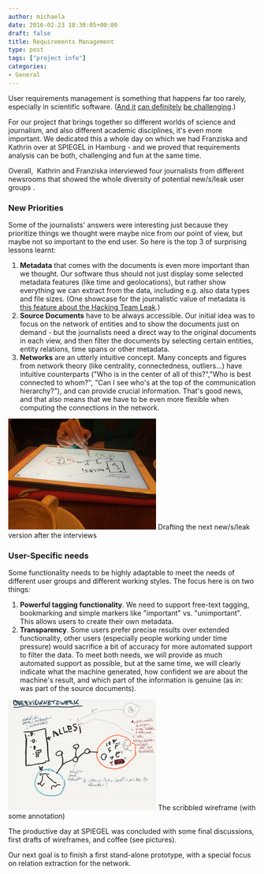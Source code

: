 ```yaml
---
author: michaela
date: 2016-02-23 10:30:05+00:00
draft: false
title: Requirements Management
type: post
tags: ["project info"]
categories:
- General
---
```


User requirements management is something that happens far too rarely, especially in scientific software. ([And it](http://dilbert.com/strip/2001-04-14) [can definitely](http://dilbert.com/strip/2003-03-21) [be challenging](http://dilbert.com/strip/2003-03-22).)

For our project that brings together so different worlds of science and journalism, and also different academic disciplines, it's even more important. We dedicated this a whole day on which we had Franziska and Kathrin over at SPIEGEL in Hamburg - and we proved that requirements analysis can be both, challenging and fun at the same time.

Overall,  Kathrin and Franziska interviewed four journalists from different newsrooms that showed the whole diversity of potential new/s/leak user groups .


### New Priorities


Some of the journalists' answers were interesting just because they prioritize things we thought were maybe nice from our point of view, but maybe not so important to the end user. So here is the top 3 of surprising lessons learnt:



1. **Metadata** that comes with the documents is even more important than we thought. Our software thus should not just display some selected metadata features (like time and geolocations), but rather show everything we can extract from the data, including e.g. also data types and file sizes. (One showcase for the journalistic value of metadata is [this feature about the Hacking Team Leak](https://labs.rs/en/metadata/).)
2. **Source Documents** have to be always accessible. Our initial idea was to focus on the network of entities and to show the documents just on demand - but the journalists need a direct way to the original documents in each view, and then filter the documents by selecting certain entities, entity relations, time spans or other metadata.
3. **Networks** are an utterly intuitive concept. Many concepts and figures from network theory (like centrality, connectedness, outliers...) have intuitive counterparts ("Who is in the center of all of this?","Who is best connected to whom?", "Can I see who's at the top of the communication hierarchy?"), and can provide crucial information. That's good news, and that also means that we have to be even more flexible when computing the connections in the network.

![Scribbling User Requirements](/img/2016/02/2016_02_02_cafe_05-300x225.jpg)
Drafting the next new/s/leak version after the interviews


### User-Specific needs


Some functionality needs to be highly adaptable to meet the needs of different user groups and different working styles. The focus here is on two things:


1. **Powerful tagging functionality**. We need to support free-text tagging, bookmarking and simple markers like "important" vs. "unimportant". This allows users to create their own metadata.
2. **Transparency**. Some users prefer precise results over extended functionality, other users (especially people working under time pressure) would sacrifice a bit of accuracy for more automated support to filter the data. To meet both needs, we will provide as much automated support as possible, but at the same time, we will clearly indicate what the machine generated, how confident we are about the machine's result, and which part of the information is genuine (as in: was part of the source documents).

![new/s/leak sketch](/img/2016/02/Sketch-02-300x225.png)
The scribbled wireframe (with some annotation)

The productive day at SPIEGEL was concluded with some final discussions, first drafts of wireframes, and coffee (see pictures).

Our next goal is to finish a first stand-alone prototype, with a special focus on relation extraction for the network.
